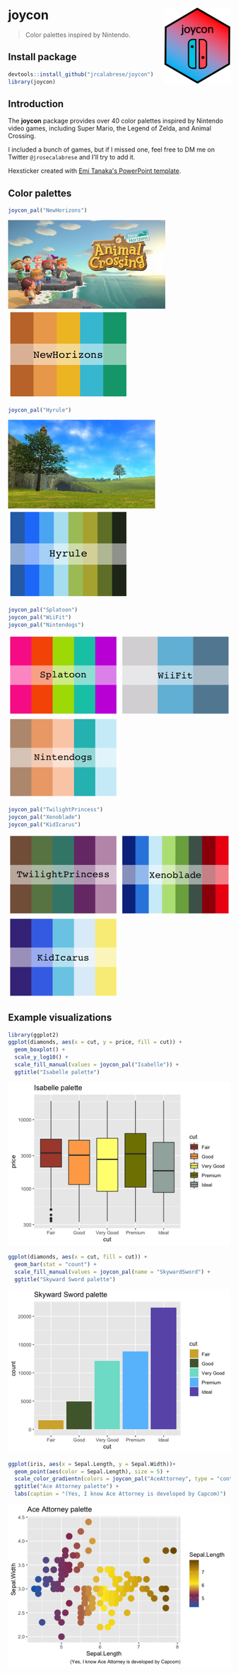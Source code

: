 # joycon <img src="man/figures/hexsticker.png" align="right" width="150" /> 

> Color palettes inspired by Nintendo.

## Install package

``` r
devtools::install_github("jrcalabrese/joycon")
library(joycon)
```

## Introduction

The **joycon** package provides over 40 color palettes inspired by Nintendo video games, including Super Mario, the Legend of Zelda, and Animal Crossing. 

I included a bunch of games, but if I missed one, feel free to DM me on Twitter `@jrosecalabrese` and I'll try to add it. 

Hexsticker created with [Emi Tanaka's PowerPoint template](https://emitanaka.org/posts/hexsticker/). 

## Color palettes

``` r
joycon_pal("NewHorizons")
```

<p float="left">
  <img src="man/figures/newhorizons_actual.png" height="200" />
  <img src="man/figures/newhorizons.png" height="200" /> 
</p>

``` r
joycon_pal("Hyrule")
```

<p float="left">
  <img src="man/figures/hyrule_actual.png" height="200"> 
  <img src="man/figures/hyrule.png" height="200"> 
</p>

``` r
joycon_pal("Splatoon")
joycon_pal("WiiFit")
joycon_pal("Nintendogs")
```

<img src="man/figures/splatoon.png" width="250"> <img src="man/figures/wiifit.png" width="250"> <img src="man/figures/nintendogs.png" width="250"> 

``` r
joycon_pal("TwilightPrincess")
joycon_pal("Xenoblade")
joycon_pal("KidIcarus")
```

<img src="man/figures/twilightprincess.png" width="250"> <img src="man/figures/xenoblade.png" width="250"> <img src="man/figures/kidicarus.png" width="250"> 

## Example visualizations

``` r
library(ggplot2)
ggplot(diamonds, aes(x = cut, y = price, fill = cut)) + 
  geom_boxplot() + 
  scale_y_log10() + 
  scale_fill_manual(values = joycon_pal("Isabelle")) +
  ggtitle("Isabelle palette")
```

![](man/figures/isabelle_viz.png)

``` r 
ggplot(diamonds, aes(x = cut, fill = cut)) + 
  geom_bar(stat = "count") +
  scale_fill_manual(values = joycon_pal(name = "SkywardSword") +
  ggtitle("Skyward Sword palette")
```

![](man/figures/skywardsword_viz.png)

``` r
ggplot(iris, aes(x = Sepal.Length, y = Sepal.Width))+
  geom_point(aes(color = Sepal.Length), size = 5) + 
  scale_color_gradientn(colors = joycon_pal("AceAttorney", type = "continuous")) +
  ggtitle("Ace Attorney palette") +
  labs(caption = "(Yes, I know Ace Attorney is developed by Capcom)")
```

![](man/figures/aceattorney_viz.png)
